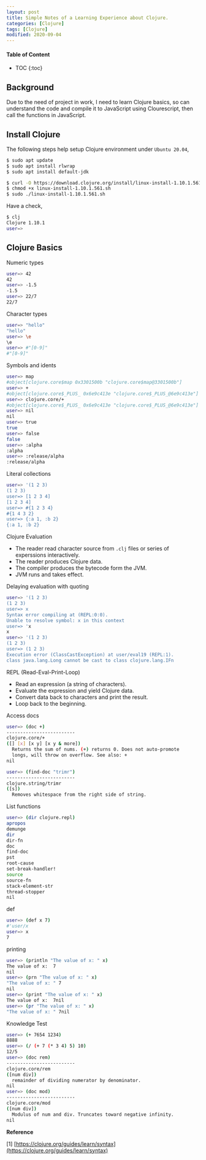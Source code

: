```yaml
---
layout: post
title: Simple Notes of a Learning Experience about Clojure.
categories: [Clojure]
tags: [Clojure]
modified: 2020-09-04
---
```


#### Table of Content
* TOC
{:toc}

## Background

Due to the need of project in work, I need to learn Clojure basics, so can understand the code and compile it to JavaScript using Clourescript, then call the functions in JavaScript.


## Install Clojure

The following steps help setup Clojure environment under ``Ubuntu 20.04``, 
```bash
$ sudo apt update
$ sudo apt install rlwrap
$ sudo apt install default-jdk

$ curl -O https://download.clojure.org/install/linux-install-1.10.1.561.sh
$ chmod +x linux-install-1.10.1.561.sh
$ sudo ./linux-install-1.10.1.561.sh
```

Have a check,
```bash
$ clj 
Clojure 1.10.1
user=> 
```

## Clojure Basics

Numeric types
```bash
user=> 42
42
user=> -1.5
-1.5
user=> 22/7
22/7
```

Character types
```bash
user=> "hello"
"hello"
user=> \e
\e
user=> #"[0-9]"
#"[0-9]"
```

Symbols and idents
```bash
user=> map
#object[clojure.core$map 0x3301500b "clojure.core$map@3301500b"]
user=> +
#object[clojure.core$_PLUS_ 0x6e9c413e "clojure.core$_PLUS_@6e9c413e"]
user=> clojure.core/+
#object[clojure.core$_PLUS_ 0x6e9c413e "clojure.core$_PLUS_@6e9c413e"]
user=> nil
nil
user=> true
true
user=> false
false
user=> :alpha
:alpha
user=> :release/alpha
:release/alpha
```

Literal collections
```bash
user=> '(1 2 3)                                                                  
(1 2 3)
user=> [1 2 3 4]
[1 2 3 4]
user=> #{1 2 3 4}
#{1 4 3 2}
user=> {:a 1, :b 2}
{:a 1, :b 2}
```

Clojure Evaluation
* The reader read character source from `.clj` files or series of experssions interactively.
* The reader produces Clojure data.
* The compiler produces the bytecode form the JVM.
* JVM runs and takes effect.

Delaying evaluation with quoting
```bash
user=> '(1 2 3)
(1 2 3)
user=> x
Syntax error compiling at (REPL:0:0).
Unable to resolve symbol: x in this context
user=> 'x
x
user=> '(1 2 3)
(1 2 3)
user=> (1 2 3)
Execution error (ClassCastException) at user/eval19 (REPL:1).
class java.lang.Long cannot be cast to class clojure.lang.IFn
```

REPL (Read-Eval-Print-Loop)
* Read an expression (a string of characters).
* Evaluate the expression and yield Clojure data.
* Convert data back to characters and print the result.
* Loop back to the beginning.

Access docs
```bash
user=> (doc +)
-------------------------
clojure.core/+
([] [x] [x y] [x y & more])
  Returns the sum of nums. (+) returns 0. Does not auto-promote
  longs, will throw on overflow. See also: +
nil

user=> (find-doc "trimr")
-------------------------
clojure.string/trimr
([s])
  Removes whitespace from the right side of string.
```

List functions
``` bash
user=> (dir clojure.repl)
apropos
demunge
dir
dir-fn
doc
find-doc
pst
root-cause
set-break-handler!
source
source-fn
stack-element-str
thread-stopper
nil
```

def
```bash
user=> (def x 7)
#'user/x
user=> x
7
```

printing
```bash
user=> (println "The value of x: " x)
The value of x:  7
nil
user=> (prn "The value of x: " x)
"The value of x: " 7
nil
user=> (print "The value of x: " x)
The value of x:  7nil
user=> (pr "The value of x: " x)
"The value of x: " 7nil
```

Knowledge Test
```bash
user=> (+ 7654 1234)
8888
user=> (/ (+ 7 (* 3 4) 5) 10)
12/5
user=> (doc rem)
-------------------------
clojure.core/rem
([num div])
  remainder of dividing numerator by denominator.
nil
user=> (doc mod)
-------------------------
clojure.core/mod
([num div])
  Modulus of num and div. Truncates toward negative infinity.
nil
```


**Reference**

[1] [https://clojure.org/guides/learn/syntax](https://clojure.org/guides/learn/syntax)
